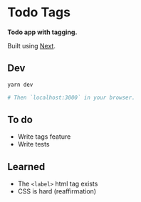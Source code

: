 # Todo Tags

**Todo app with tagging.**

Built using [Next](nextjs.org).

## Dev

```sh
yarn dev

# Then `localhost:3000` in your browser.
```

## To do

- Write tags feature
- Write tests

## Learned

- The `<label>` html tag exists
- CSS is hard (reaffirmation)
